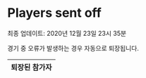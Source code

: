 # Players sent off
최종 업데이트: 2020년 12월 23일 23시 35분


경기 중 오류가 발생하는 경우 자동으로 퇴장됩니다.


| 퇴장된 참가자 |
|:---:|